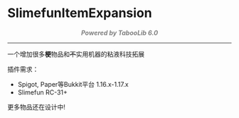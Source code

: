 # SlimefunItemExpansion

<font color="GRAY"><center>***Powered by TabooLib 6.0***</center></font>

***

一个增加很多**梗**物品和~~不~~实用机器的粘液科技拓展

插件需求： 
- Spigot, Paper等Bukkit平台 1.16.x-1.17.x
- Slimefun RC-31+

更多物品还在设计中!

